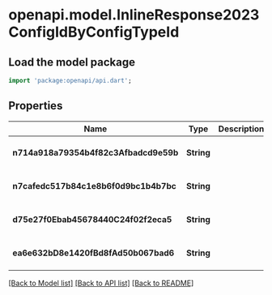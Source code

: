 # openapi.model.InlineResponse2023ConfigIdByConfigTypeId

## Load the model package
```dart
import 'package:openapi/api.dart';
```

## Properties
Name | Type | Description | Notes
------------ | ------------- | ------------- | -------------
**n714a918a79354b4f82c3Afbadcd9e59b** | **String** |  | [optional] [default to null]
**n7cafedc517b84c1e8b6f0d9bc1b4b7bc** | **String** |  | [optional] [default to null]
**d75e27f0Ebab45678440C24f02f2eca5** | **String** |  | [optional] [default to null]
**ea6e632bD8e1420fBd8fAd50b067bad6** | **String** |  | [optional] [default to null]

[[Back to Model list]](../README.md#documentation-for-models) [[Back to API list]](../README.md#documentation-for-api-endpoints) [[Back to README]](../README.md)



